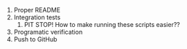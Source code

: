 1. Proper README
2. Integration tests
   1. PIT STOP! How to make running these scripts easier??
3. Programatic verification
4. Push to GitHub